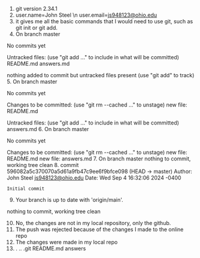 1. git version 2.34.1
2. user.name=John Steel \n user.email=js948123@ohio.edu
3. it gives me all the basic commands that I would need to use git, such as git init or git add.
4. On branch master

No commits yet

Untracked files:
(use "git add <file>..." to include in what will be committed)
        README.md
        answers.md

nothing added to commit but untracked files present (use "git add" to track)
5. On branch master

No commits yet

Changes to be committed:
  (use "git rm --cached <file>..." to unstage)
        new file:   README.md

Untracked files:
  (use "git add <file>..." to include in what will be committed)
        answers.md
6. On branch master

No commits yet

Changes to be committed:
  (use "git rm --cached <file>..." to unstage)
        new file:   README.md
        new file:   answers.md
7. On branch master
nothing to commit, working tree clean
8. commit 596082a5c370070a5d61a9fb47c9ee6f9bfce098 (HEAD -> master)
Author: John Steel <js948123@ohio.edu>
Date:   Wed Sep 4 16:32:06 2024 -0400

    Initial commit
9. Your branch is up to date with 'origin/main'.

nothing to commit, working tree clean

10. No, the changes are not in my local repository, only the github.
11. The push was rejected because of the changes I made to the online repo
12. The changes were made in my local repo
13. . .. .git README.md answers


